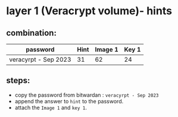 # layer 1 (Veracrypt volume)- hints 

## combination:
password | Hint | Image 1 | Key 1 |
--- | --- | --- | --- |
veracyrpt - Sep 2023 | 31  | 62 | 24 |

## steps: 
- copy the password from bitwardan : `veracyrpt - Sep 2023`
- append the answer to `hint` to the password.
- attach the `Image 1` and `key 1`.
